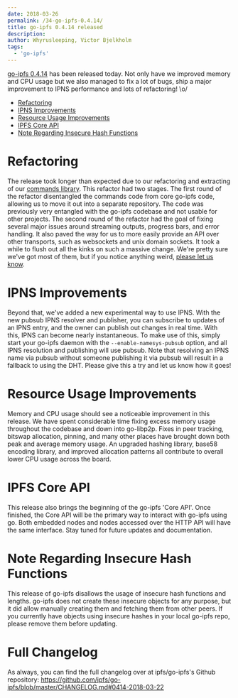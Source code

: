 ```yaml
---
date: 2018-03-26
permalink: /34-go-ipfs-0.4.14/
title: go-ipfs 0.4.14 released
description:
author: Whyrusleeping, Victor Bjelkholm
tags:
  - 'go-ipfs'
---
```


[go-ipfs 0.4.14](https://dist.ipfs.tech/#go-ipfs) has been released today. Not only have we improved memory and CPU usage but we also managed to fix a lot of bugs, ship a major improvement to IPNS performance and lots of refactoring! \o/

- [Refactoring](#refactoring)
- [IPNS Improvements](#ipns-improvements)
- [Resource Usage Improvements](#resource-usage-improvements)
- [IPFS Core API](#ipfs-core-api)
- [Note Regarding Insecure Hash Functions](#note-regarding-insecure-hash-functions)

# Refactoring

The release took longer than expected due to our refactoring and extracting of our [commands library](https://github.com/ipfs/go-ipfs-cmds). This refactor had two stages. The first round of the refactor disentangled the commands code from core go-ipfs code, allowing us to move it out into a separate repository. The code was previously very entangled with the go-ipfs codebase and not usable for other projects. The second round of the refactor had the goal of fixing several major issues around streaming outputs, progress bars, and error handling. It also paved the way for us to more easily provide an API over other transports, such as websockets and unix domain sockets. It took a while to flush out all the kinks on such a massive change. We're pretty sure we've got most of them, but if you notice anything weird, [please let us know](https://github.com/ipfs/go-ipfs/issues/new).

# IPNS Improvements

Beyond that, we've added a new experimental way to use IPNS. With the new pubsub IPNS resolver and publisher, you can subscribe to updates of an IPNS entry, and the owner can publish out changes in real time. With this, IPNS can become nearly instantaneous. To make use of this, simply start your go-ipfs daemon with the `--enable-namesys-pubsub` option, and all IPNS resolution and publishing will use pubsub. Note that resolving an IPNS name via pubsub without someone publishing it via pubsub will result in a fallback to using the DHT. Please give this a try and let us know how it goes!

# Resource Usage Improvements

Memory and CPU usage should see a noticeable improvement in this release. We have spent considerable time fixing excess memory usage throughout the codebase and down into go-libp2p. Fixes in peer tracking, bitswap allocation, pinning, and many other places have brought down both peak and average memory usage. An upgraded hashing library, base58 encoding library, and improved allocation patterns all contribute to overall lower CPU usage across the board.

# IPFS Core API

This release also brings the beginning of the go-ipfs 'Core API'. Once finished, the Core API will be the primary way to interact with go-ipfs using go. Both embedded nodes and nodes accessed over the HTTP API will have the same interface. Stay tuned for future updates and documentation.

# Note Regarding Insecure Hash Functions

This release of go-ipfs disallows the usage of insecure hash functions and lengths. go-ipfs does not create these insecure objects for any purpose, but it did allow manually creating them and fetching them from other peers. If you currently have objects using insecure hashes in your local go-ipfs repo, please remove them before updating.

# Full Changelog

As always, you can find the full changelog over at ipfs/go-ipfs's Github repository: https://github.com/ipfs/go-ipfs/blob/master/CHANGELOG.md#0414-2018-03-22
